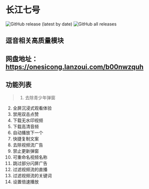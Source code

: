# 长江七号
<img alt="GitHub release (latest by date)" src="https://img.shields.io/github/v/release/Xposed-Modules-Repo/com.plus.dy">   <img alt="GitHub all releases" src="https://img.shields.io/github/downloads/Xposed-Modules-Repo/com.plus.dy/total">
## 逗音相关高质量模块
## 网盘地址：https://onesicong.lanzoui.com/b00nwzquh
## 功能列表
> 1. 去除青少年弹窗
  2. 全屏沉浸式观看体验
  3. 禁用双击点赞
  4. 下载无水印视频
  5. 下载高清音频
  6. 自动播放下一个
  7. 快捷复制文案
  8. 去除视频流广告
  9. 禁止更新弹窗
  10. 可重命名视频名称
  11. 跳过部分闪屏广告
  12. 过滤视频流的直播
  13. 过滤视频流的关键词
  14. 设置倍速播放